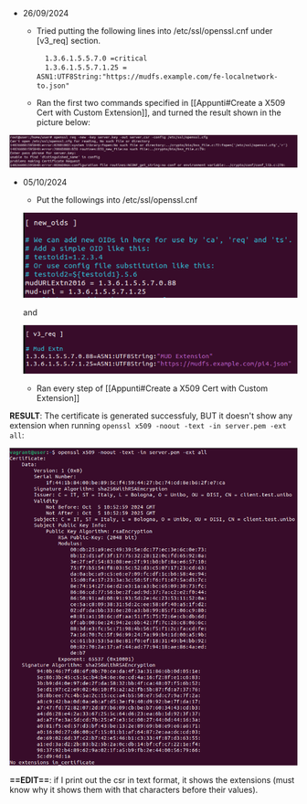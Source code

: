 
- 26/09/2024
	- Tried putting the following lines into /etc/ssl/openssl.cnf under [v3_req] section.
	  
		    
			1.3.6.1.5.5.7.0 =critical
			1.3.6.1.5.5.7.1.25 = ASN1:UTF8String:"https://mudfs.example.com/fe-localnetwork-to.json"
	-  Ran the first two commands specified in [[Appunti#Create a X509 Cert with Custom Extension]], and turned the result shown in the picture below:
	  
	
![First try result](src/first_try_res.png)

 - 05/10/2024
	 - Put the followings into /etc/ssl/openssl.cnf

	![Second try result 1](src/sec_try_res_1.png)
	
 	and

	![Second try result 2 ](src/sec_try_res_2.png)
	
	 - Ran every step of [[Appunti#Create a X509 Cert with Custom Extension]]
	
**RESULT**: The certificate is generated successfuly, BUT it doesn't show any extension when running `openssl x509 -noout -text -in server.pem -ext all`:

![Second try result 3](src/sec_try_res_3.png)


**==EDIT==**: if I print out the csr in text format, it shows the extensions (must know why it shows them with that characters before their values).

